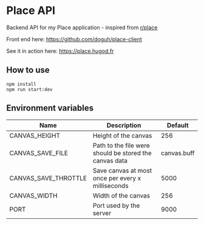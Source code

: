 # Place API

Backend API for my Place application - inspired from [r/place](https://www.reddit.com/r/place/)

Front end here: https://github.com/doguh/place-client

See it in action here: https://place.hugod.fr

## How to use

```
npm install
npm run start:dev
```

## Environment variables

| Name                 | Description                                            | Default     |
| -------------------- | ------------------------------------------------------ | ----------- |
| CANVAS_HEIGHT        | Height of the canvas                                   | 256         |
| CANVAS_SAVE_FILE     | Path to the file were should be stored the canvas data | canvas.buff |
| CANVAS_SAVE_THROTTLE | Save canvas at most once per every x milliseconds      | 5000        |
| CANVAS_WIDTH         | Width of the canvas                                    | 256         |
| PORT                 | Port used by the server                                | 9000        |
